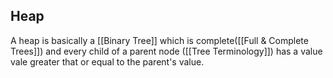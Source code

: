 ## Heap
A heap is basically a [[Binary Tree]] which is complete([[Full & Complete Trees]]) and every child of a parent node ([[Tree Terminology]]) has a value vale greater that or equal to the parent's value.